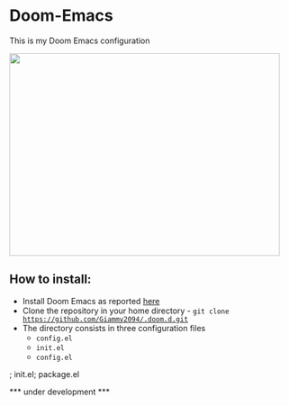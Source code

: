 # Doom-Emacs
This is my Doom Emacs configuration

<img src="https://media.giphy.com/media/1xNApQKoX1uW2vhVE9/giphy.gif" width="480" height="360" frameBorder="0" allowFullScreen />

## How to install:

* Install Doom Emacs as reported [here](https://github.com/hlissner/doom-emacs)
* Clone the repository in your home directory - <code>git clone https://github.com/Giammy2094/.doom.d.git</code>
* The directory consists in three configuration files
  * <code>config.el</code>
  + <code>init.el</code>
  + <code>config.el</code>

;
init.el;
package.el

*** under development ***
